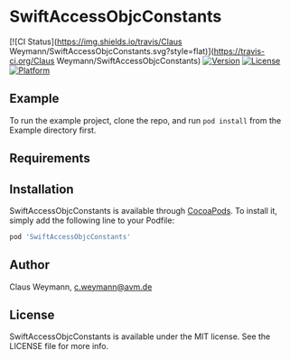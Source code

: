 # SwiftAccessObjcConstants

[![CI Status](https://img.shields.io/travis/Claus Weymann/SwiftAccessObjcConstants.svg?style=flat)](https://travis-ci.org/Claus Weymann/SwiftAccessObjcConstants)
[![Version](https://img.shields.io/cocoapods/v/SwiftAccessObjcConstants.svg?style=flat)](https://cocoapods.org/pods/SwiftAccessObjcConstants)
[![License](https://img.shields.io/cocoapods/l/SwiftAccessObjcConstants.svg?style=flat)](https://cocoapods.org/pods/SwiftAccessObjcConstants)
[![Platform](https://img.shields.io/cocoapods/p/SwiftAccessObjcConstants.svg?style=flat)](https://cocoapods.org/pods/SwiftAccessObjcConstants)

## Example

To run the example project, clone the repo, and run `pod install` from the Example directory first.

## Requirements

## Installation

SwiftAccessObjcConstants is available through [CocoaPods](https://cocoapods.org). To install
it, simply add the following line to your Podfile:

```ruby
pod 'SwiftAccessObjcConstants'
```

## Author

Claus Weymann, c.weymann@avm.de

## License

SwiftAccessObjcConstants is available under the MIT license. See the LICENSE file for more info.
